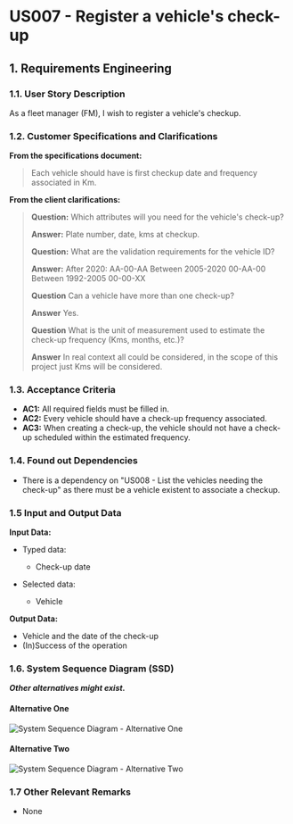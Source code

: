 # US007 - Register a vehicle's check-up

## 1. Requirements Engineering

### 1.1. User Story Description

As a fleet manager (FM), I wish to register a vehicle's checkup.
 
### 1.2. Customer Specifications and Clarifications

**From the specifications document:**

>	Each vehicle should have is first checkup date and frequency associated in Km.

**From the client clarifications:**

> **Question:** Which attributes will you need for the vehicle's check-up?
>
> **Answer:** Plate number, date, kms at checkup.
>
> **Question:** What are the validation requirements for the vehicle ID?
>
> **Answer:** After 2020: AA-00-AA Between 2005-2020 00-AA-00
Between 1992-2005 00-00-XX
>
>**Question** Can a vehicle have more than one check-up?
>
> **Answer** Yes.
>
> **Question** What is the unit of measurement used to estimate the check-up frequency (Kms, months, etc.)?
>
> **Answer** In real context all could be considered, in the scope of this project just Kms will be considered.

### 1.3. Acceptance Criteria

* **AC1:** All required fields must be filled in.
* **AC2:** Every vehicle should have a check-up frequency associated.
* **AC3:** When creating a check-up, the vehicle should not have a check-up scheduled within the estimated frequency.

### 1.4. Found out Dependencies

* There is a dependency on "US008 - List the vehicles needing the check-up" as there must be a vehicle existent to associate a checkup.

### 1.5 Input and Output Data

**Input Data:**

* Typed data:
  * Check-up date

* Selected data:
  * Vehicle

**Output Data:**

* Vehicle and the date of the check-up
* (In)Success of the operation

### 1.6. System Sequence Diagram (SSD)

**_Other alternatives might exist._**

#### Alternative One

![System Sequence Diagram - Alternative One](svg/us007-system-sequence-diagram-alternative-one.svg)

#### Alternative Two

![System Sequence Diagram - Alternative Two](svg/us007-system-sequence-diagram-alternative-two.svg)

### 1.7 Other Relevant Remarks

* None